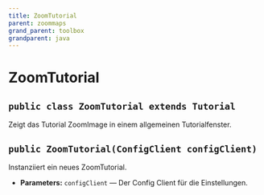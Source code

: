 ```yaml
---
title: ZoomTutorial
parent: zoommaps
grand_parent: toolbox
grandparent: java
---
```


# ZoomTutorial


## `public class ZoomTutorial extends Tutorial`

Zeigt das Tutorial ZoomImage in einem allgemeinen Tutorialfenster.

## `public ZoomTutorial(ConfigClient configClient)`

Instanziiert ein neues ZoomTutorial.

 * **Parameters:** `configClient` — Der Config Client für die Einstellungen.
